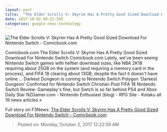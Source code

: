 ```yaml
---
layout: post
title:  "The Elder Scrolls V: Skyrim Has A Pretty Good Sized Download For Nintendo Switch - Comicbook.com"
date: 2017-10-02 00:22:59Z
categories: google-news-technology
---
```


![The Elder Scrolls V: Skyrim Has A Pretty Good Sized Download For Nintendo Switch - Comicbook.com](http://media.comicbook.com/2017/10/skyrim-1027273-640x320.jpg)

Comicbook.com The Elder Scrolls V: Skyrim Has A Pretty Good Sized Download For Nintendo Switch Comicbook.com Lately, we've been seeing Nintendo Switch games with heftier download sizes, like NBA 2K18 requiring about 25GB on the system (and requiring a memory card in the process), and FIFA 18 clearing about 13GB, despite the fact it doesn't have online ... Darkest Dungeon is coming to Nintendo Switch Polygon 'Darkest Dungeon' Confirmed for Nintendo Switch Christian Post FIFA 18 Nintendo Switch Review: Gameplay's fine, but Swtch is so far behind PS4 and Xbox Daily Star NZGamer.com - Nintendo Enthusiast (blog) - RPG Site - Kotaku all 19 news articles »


Full story on F3News: [The Elder Scrolls V: Skyrim Has A Pretty Good Sized Download For Nintendo Switch - Comicbook.com](http://www.f3nws.com/n/JqBHrH)

> Posted on: Monday, October 2, 2017 12:22:59 AM
